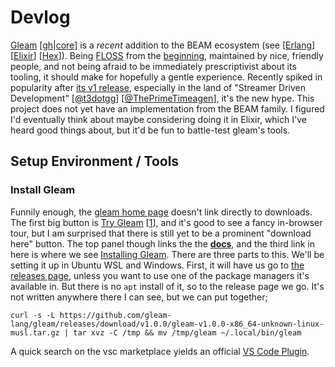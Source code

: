 # Devlog
[Gleam](https://gleam.run/) [[gh](https://github.com/gleam-lang)|[core](https://github.com/gleam-lang/gleam)] is a _recent_ addition to the BEAM ecosystem (see [[Erlang](https://www.erlang.org/)] [[Elixir](https://elixir-lang.org/)] [[Hex](https://hex.pm/)]). Being [FLOSS](https://github.com/gleam-lang/gleam/blob/32ba73ff5401e5a976b6d250de7248b416ca9c43/LICENCE) from the [beginning](https://github.com/gleam-lang/gleam/blob/4d791cbf8e7ef93f9174103e4a547f1262cb7ace/LICENSE), maintained by nice, friendly people, and not being afraid to be immediately prescriptivist about its tooling, it should make for hopefully a gentle experience.
Recently spiked in popularity after [its v1 release](https://gleam.run/news/gleam-version-1/), especially in the land of "Streamer Driven Development" [[@t3dotgg](https://www.youtube.com/watch?v=_I-CSgoCgsk)] [[@ThePrimeTimeagen](https://www.youtube.com/watch?v=9mfO821E7sE)], it's the new hype.
This project does not yet have an implementation from the BEAM family. I figured I'd eventually think about maybe considering doing it in Elixir, which I've heard good things about, but it'd be fun to battle-test gleam's tools.
## Setup Environment / Tools
### Install Gleam
Funnily enough, the [gleam home page](https://gleam.run/) doesn't link directly to downloads. The first big button is [Try Gleam](https://tour.gleam.run/) [[1](https://tour.gleam.run/table-of-contents/)], and it's good to see a fancy in-browser tour, but I am surprised that there is still yet to be a prominent "download here" button.
The top panel though links the the [**docs**](https://gleam.run/documentation/), and the third link in here is where we see [Installing Gleam](https://gleam.run/getting-started/installing/). There are three parts to this. We'll be setting it up in Ubuntu WSL and Windows. First, it will have us go to [the releases page](https://github.com/gleam-lang/gleam/releases), unless you want to use one of the package managers it's available in. But there is no `apt` install of it, so to the release page we go. It's not written anywhere there I can see, but we can put together;
```
curl -s -L https://github.com/gleam-lang/gleam/releases/download/v1.0.0/gleam-v1.0.0-x86_64-unknown-linux-musl.tar.gz | tar xvz -C /tmp && mv /tmp/gleam ~/.local/bin/gleam
```
A quick search on the vsc marketplace yields an official [VS Code Plugin](https://github.com/gleam-lang/vscode-gleam).
